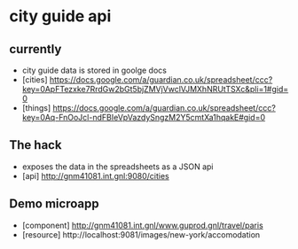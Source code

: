 city guide api
==============

currently
---------

* city guide data is stored in goolge docs
* [cities] https://docs.google.com/a/guardian.co.uk/spreadsheet/ccc?key=0ApFTezxke7RrdGw2bGt5bjZMVjVwclVJMXhNRUtTSXc&pli=1#gid=0
* [things] https://docs.google.com/a/guardian.co.uk/spreadsheet/ccc?key=0Aq-FnOoJcl-ndFBIeVpVazdySngzM2Y5cmtXa1hqakE#gid=0

The hack
--------

* exposes the data in the spreadsheets as a JSON api
* [api] http://gnm41081.int.gnl:9080/cities

Demo microapp
-------------

* [component] http://gnm41081.int.gnl/www.guprod.gnl/travel/paris
* [resource] http://localhost:9081/images/new-york/accomodation



